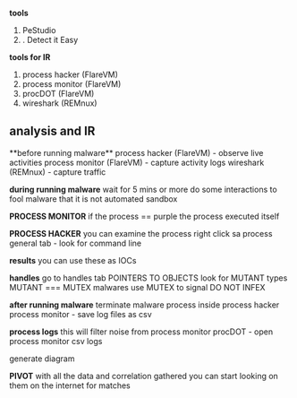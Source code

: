 **tools**
1. PeStudio
2. . Detect it Easy

**tools for IR**
1. process hacker (FlareVM)
2. process monitor (FlareVM)
3. procDOT (FlareVM)
4. wireshark (REMnux)

<h2>analysis and IR</h2>
**before running malware**
process hacker (FlareVM) - observe  live activities
process monitor (FlareVM) - capture activity logs
wireshark (REMnux) - capture traffic 


**during running malware**
wait for 5 mins or more
do some interactions to fool malware that it is not automated sandbox



**PROCESS MONITOR** 
if the process == purple
the process executed itself

**PROCESS HACKER**
you can examine the process
right click sa process
general tab - look for command line

**results**
you can use these as IOCs


**handles**
go to handles tab
POINTERS TO OBJECTS
look for MUTANT types
MUTANT === MUTEX
malwares use MUTEX to signal DO NOT INFEX




**after running malware**
terminate malware process inside process hacker
process monitor - save log files as csv

**process logs**
this will filter noise from process monitor
procDOT - open process monitor csv logs

generate diagram




**PIVOT**
with all the data and correlation gathered
you can start looking on them on the internet for matches
